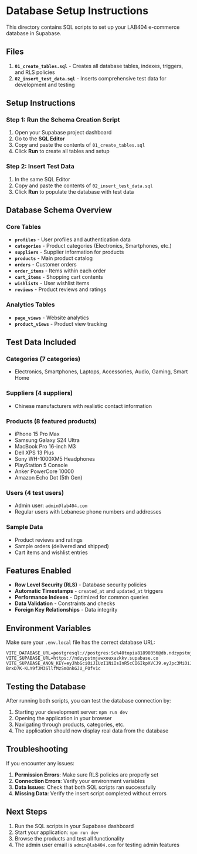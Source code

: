 # Database Setup Instructions

This directory contains SQL scripts to set up your LAB404 e-commerce database in Supabase.

## Files

1. **`01_create_tables.sql`** - Creates all database tables, indexes, triggers, and RLS policies
2. **`02_insert_test_data.sql`** - Inserts comprehensive test data for development and testing

## Setup Instructions

### Step 1: Run the Schema Creation Script

1. Open your Supabase project dashboard
2. Go to the **SQL Editor** 
3. Copy and paste the contents of `01_create_tables.sql`
4. Click **Run** to create all tables and setup

### Step 2: Insert Test Data

1. In the same SQL Editor
2. Copy and paste the contents of `02_insert_test_data.sql` 
3. Click **Run** to populate the database with test data

## Database Schema Overview

### Core Tables

- **`profiles`** - User profiles and authentication data
- **`categories`** - Product categories (Electronics, Smartphones, etc.)
- **`suppliers`** - Supplier information for products
- **`products`** - Main product catalog
- **`orders`** - Customer orders
- **`order_items`** - Items within each order
- **`cart_items`** - Shopping cart contents
- **`wishlists`** - User wishlist items
- **`reviews`** - Product reviews and ratings

### Analytics Tables

- **`page_views`** - Website analytics
- **`product_views`** - Product view tracking

## Test Data Included

### Categories (7 categories)
- Electronics, Smartphones, Laptops, Accessories, Audio, Gaming, Smart Home

### Suppliers (4 suppliers)
- Chinese manufacturers with realistic contact information

### Products (8 featured products)
- iPhone 15 Pro Max
- Samsung Galaxy S24 Ultra  
- MacBook Pro 16-inch M3
- Dell XPS 13 Plus
- Sony WH-1000XM5 Headphones
- PlayStation 5 Console
- Anker PowerCore 10000
- Amazon Echo Dot (5th Gen)

### Users (4 test users)
- Admin user: `admin@lab404.com`
- Regular users with Lebanese phone numbers and addresses

### Sample Data
- Product reviews and ratings
- Sample orders (delivered and shipped)
- Cart items and wishlist entries

## Features Enabled

- **Row Level Security (RLS)** - Database security policies
- **Automatic Timestamps** - `created_at` and `updated_at` triggers
- **Performance Indexes** - Optimized for common queries
- **Data Validation** - Constraints and checks
- **Foreign Key Relationships** - Data integrity

## Environment Variables

Make sure your `.env.local` file has the correct database URL:

```env
VITE_DATABASE_URL=postgresql://postgres:Sc%40topia81898056@db.ndzypstmjawxouxazkkv.supabase.co:5432/postgres
VITE_SUPABASE_URL=https://ndzypstmjawxouxazkkv.supabase.co
VITE_SUPABASE_ANON_KEY=eyJhbGciOiJIUzI1NiIsInR5cCI6IkpXVCJ9.eyJpc3MiOiJzdXBhYmFzZSIsInJlZiI6Im5kenlwc3RtamF3eG91eGF6a2t2Iiwicm9sZSI6ImFub24iLCJpYXQiOjE3NTcxNzMyODksImV4cCI6MjA3Mjc0OTI4OX0.UQjeTA-BrxD7K-KLY9fJM3SllfMzSmOnkGJU_FOfv1c
```

## Testing the Database

After running both scripts, you can test the database connection by:

1. Starting your development server: `npm run dev`
2. Opening the application in your browser
3. Navigating through products, categories, etc.
4. The application should now display real data from the database

## Troubleshooting

If you encounter any issues:

1. **Permission Errors**: Make sure RLS policies are properly set
2. **Connection Errors**: Verify your environment variables
3. **Data Issues**: Check that both SQL scripts ran successfully
4. **Missing Data**: Verify the insert script completed without errors

## Next Steps

1. Run the SQL scripts in your Supabase dashboard
2. Start your application: `npm run dev`
3. Browse the products and test all functionality
4. The admin user email is `admin@lab404.com` for testing admin features